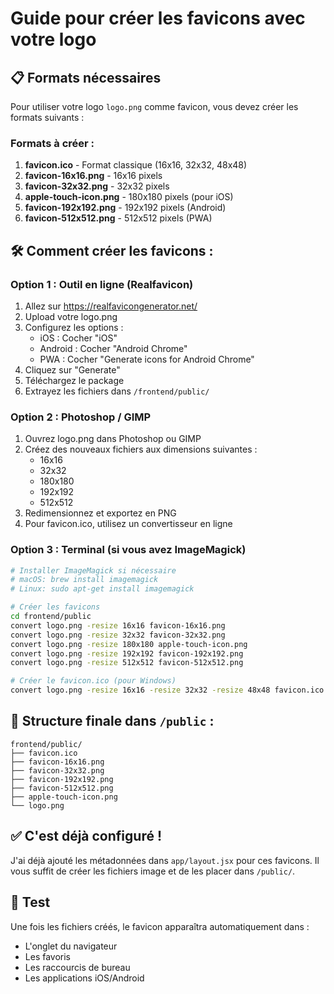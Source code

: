 # Guide pour créer les favicons avec votre logo

## 📋 Formats nécessaires

Pour utiliser votre logo `logo.png` comme favicon, vous devez créer les formats suivants :

### Formats à créer :

1. **favicon.ico** - Format classique (16x16, 32x32, 48x48)
2. **favicon-16x16.png** - 16x16 pixels
3. **favicon-32x32.png** - 32x32 pixels
4. **apple-touch-icon.png** - 180x180 pixels (pour iOS)
5. **favicon-192x192.png** - 192x192 pixels (Android)
6. **favicon-512x512.png** - 512x512 pixels (PWA)

## 🛠️ Comment créer les favicons :

### Option 1 : Outil en ligne (Realfavicon)

1. Allez sur https://realfavicongenerator.net/
2. Upload votre logo.png
3. Configurez les options :
   - iOS : Cocher "iOS"
   - Android : Cocher "Android Chrome"
   - PWA : Cocher "Generate icons for Android Chrome"
4. Cliquez sur "Generate"
5. Téléchargez le package
6. Extrayez les fichiers dans `/frontend/public/`

### Option 2 : Photoshop / GIMP

1. Ouvrez logo.png dans Photoshop ou GIMP
2. Créez des nouveaux fichiers aux dimensions suivantes :
   - 16x16
   - 32x32
   - 180x180
   - 192x192
   - 512x512
3. Redimensionnez et exportez en PNG
4. Pour favicon.ico, utilisez un convertisseur en ligne

### Option 3 : Terminal (si vous avez ImageMagick)

```bash
# Installer ImageMagick si nécessaire
# macOS: brew install imagemagick
# Linux: sudo apt-get install imagemagick

# Créer les favicons
cd frontend/public
convert logo.png -resize 16x16 favicon-16x16.png
convert logo.png -resize 32x32 favicon-32x32.png
convert logo.png -resize 180x180 apple-touch-icon.png
convert logo.png -resize 192x192 favicon-192x192.png
convert logo.png -resize 512x512 favicon-512x512.png

# Créer le favicon.ico (pour Windows)
convert logo.png -resize 16x16 -resize 32x32 -resize 48x48 favicon.ico
```

## 📁 Structure finale dans `/public` :

```
frontend/public/
├── favicon.ico
├── favicon-16x16.png
├── favicon-32x32.png
├── favicon-192x192.png
├── favicon-512x512.png
├── apple-touch-icon.png
└── logo.png
```

## ✅ C'est déjà configuré !

J'ai déjà ajouté les métadonnées dans `app/layout.jsx` pour ces favicons. Il vous suffit de créer les fichiers image et de les placer dans `/public/`.

## 🚀 Test

Une fois les fichiers créés, le favicon apparaîtra automatiquement dans :

- L'onglet du navigateur
- Les favoris
- Les raccourcis de bureau
- Les applications iOS/Android
